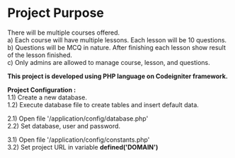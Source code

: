 # Project Purpose
There will be multiple courses offered. <br>
a) Each course will have multiple lessons. Each lesson will be 10 questions. <br>
b) Questions will be MCQ in nature. After finishing each lesson show result of the lesson finished. <br>
c) Only admins are allowed to manage course, lesson, and questions.<br>

<b>This project is developed using PHP language on Codeigniter framework.</b>

<b>Project Configuration :</b> <br>
1.1) Create a new database.<br>
1.2) Execute database file to create tables and insert default data.

2.1) Open file '/application/config/database.php'<br>
2.2) Set database, user and password.

3.1) Open file '/application/config/constants.php'<br>
3.2) Set project URL in variable <b>defined('DOMAIN')</b>

